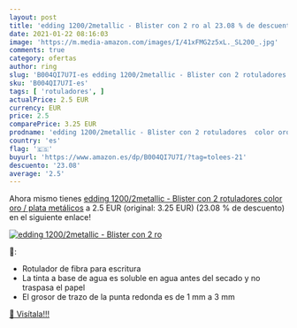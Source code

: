 ```yaml
---
layout: post
title: 'edding 1200/2metallic - Blister con 2 ro al 23.08 % de descuento'
date: 2021-01-22 08:16:03
image: 'https://m.media-amazon.com/images/I/41xFMG2z5xL._SL200_.jpg'
comments: true
category: ofertas
author: ring
slug: 'B004QI7U7I-es edding 1200/2metallic - Blister con 2 rotuladores color...'
sku: 'B004QI7U7I-es'
tags: [ 'rotuladores', ]
actualPrice: 2.5 EUR
currency: EUR
price: 2.5
comparePrice: 3.25 EUR
prodname: 'edding 1200/2metallic - Blister con 2 rotuladores  color oro / plata metálicos'
country: 'es'
flag: '🇪🇸'
buyurl: 'https://www.amazon.es/dp/B004QI7U7I/?tag=tolees-21'
descuento: '23.08'
average: '2.5'
---
```


Ahora mismo tienes [edding 1200/2metallic - Blister con 2 rotuladores  color oro / plata metálicos](https://www.amazon.es/dp/B004QI7U7I/?tag=tolees-21) a 2.5 EUR (original: 3.25 EUR) (23.08 %  de descuento) en el siguiente enlace!

[![edding 1200/2metallic - Blister con 2 ro](https://m.media-amazon.com/images/I/41xFMG2z5xL._SL200_.jpg)](https://www.amazon.es/dp/B004QI7U7I/?tag=tolees-21)

🔎:

- Rotulador de fibra para escritura
- La tinta a base de agua es soluble en agua antes del secado y no traspasa el papel
- El grosor de trazo de la punta redonda es de 1 mm a 3 mm

[🛒 Visítala!!!](https://www.amazon.es/dp/B004QI7U7I/?tag=tolees-21)
